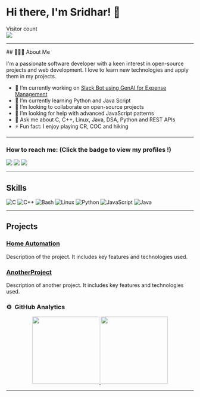 # Hi there, I'm Sridhar! 👋

<p> 
  Visitor count<br>
  <img src="https://profile-counter.glitch.me/bobby-bash/count.svg" />
</p>
<hr>
## 👨🏻‍💻 About Me

I'm a passionate software developer with a keen interest in open-source projects and web development. I love to learn new technologies and apply them in my projects.

- 🔭 I’m currently working on [Slack Bot using GenAI for Expense Management](https://github.com/Kalirajm01/slack_bot)
- 🌱 I’m currently learning Python and Java Script
- 👯 I’m looking to collaborate on open-source projects
- 🤔 I’m looking for help with advanced JavaScript patterns
- 💬 Ask me about C, C++, Linux, Java, DSA, Python and REST APIs
- ⚡ Fun fact: I enjoy playing CR, COC and hiking
<hr>

### How to reach me: <strong>(Click the badge to view my profiles !)</strong>

<img src="https://img.shields.io/badge/d22z701@psgitech.ac.in-%23D14836.svg?&style=for-the-badge&logo=gmail&logoColor=white" href="d22z701@psgitech.ac.in">   <a  href="https://www.instagram.com/bobby0bash/"><img src="https://img.shields.io/badge/@bobby0bash-%23E4405F.svg?&style=for-the-badge&logo=instagram&logoColor=white"></a>   <a href="https://www.linkedin.com/in/sridhar-r-/"><img src="https://img.shields.io/badge/Sridhar Ravi-%230077B5.svg?&style=for-the-badge&logo=linkedin&logoColor=white" ></a>
<hr>

## Skills

![C](https://img.shields.io/badge/-C-A8B9CC?style=flat&logo=C&logoColor=white)
![C++](https://img.shields.io/badge/-C++-00599C?style=flat&logo=C%2B%2B&logoColor=white)
![Bash](https://img.shields.io/badge/-Bash-4EAA25?style=flat&logo=GNU-Bash&logoColor=white)
![Linux](https://img.shields.io/badge/-Linux-FCC624?style=flat&logo=Linux&logoColor=black)
![Python](https://img.shields.io/badge/-Python-3776AB?style=flat&logo=Python&logoColor=white)
![JavaScript](https://img.shields.io/badge/-JavaScript-F7DF1E?style=flat&logo=JavaScript&logoColor=black)
![Java](https://img.shields.io/badge/-Java-007396?style=flat&logo=Java&logoColor=white)

<hr>

## Projects

### [Home Automation](https://github.com/bobby-bash/home_automation)
Description of the project. It includes key features and technologies used.

### [AnotherProject](https://github.com/yourusername/AnotherProject)
Description of another project. It includes key features and technologies used.

### ⚙️ &nbsp;GitHub Analytics
<p align="center">
<a href="https://github.com/AVS1508">
  <img height="180em" src="https://github-readme-stats-eight-theta.vercel.app/api?username=bobby-bash&show_icons=true&theme=vue-dark&include_all_commits=true&count_private=true" />
  <img height="180em" src="https://github-readme-stats-eight-theta.vercel.app/api/top-langs/?username=bobby-bash&layout=compact&exclude_lang=java+r&theme=vue-dark" />
</a>
</p>

<hr>

<!--
## Connect with Me

[![LinkedIn](https://img.shields.io/badge/-LinkedIn-0A66C2?style=flat&logo=LinkedIn&logoColor=white)](https://www.linkedin.com/in/sridhar-r-/)
[![Twitter](https://img.shields.io/badge/-Twitter-1DA1F2?style=flat&logo=Twitter&logoColor=white)](https://x.com/SridharMedia)


**bobby-bash/bobby-bash** is a ✨ _special_ ✨ repository because its `README.md` (this file) appears on your GitHub profile.

Here are some ideas to get you started:

- 🔭 I’m currently working on ...
- 🌱 I’m currently learning ...
- 👯 I’m looking to collaborate on ...
- 🤔 I’m looking for help with ...
- 💬 Ask me about ...
- 📫 How to reach me: ...
- 😄 Pronouns: ...
- ⚡ Fun fact: ...
-->
